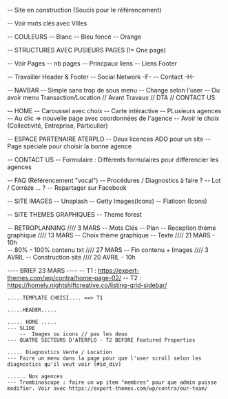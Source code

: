 -- Site en construction (Soucis pour le référencement)

-- Voir mots clés avec Villes

-- COULEURS
    -- Blanc
    -- Bleu foncé
    -- Orange

-- STRUCTURES AVEC PUSIEURS PAGES (!= One page)

-- Voir Pages
    -- nb pages
    -- Princpaux liens
    -- Liens Footer

-- Travailler Header & Footer
    -- Social Network -F-
    -- Contact -H-

-- NAVBAR
    -- Simple sans trop de sous menu
    -- Change selon l'user
    -- Ou avoir menu Transaction/Location // Avant Travaux // DTA // CONTACT US

-- HOME
    -- Caroussel avec choix 
    -- Carte intéractive
        -- PLusieurs agences
        -- Au clic => nouvelle page avec coordonnées de l'agence
    -- Avoir le choix (Collectivité, Entreprise, Particulier)

-- ESPACE PARTENAIRE ATERPLO
    -- Deux licences ADO pour un site
    -- Page spéciale pour choisir la bonne agence

-- CONTACT US
    -- Formulaire : Différents formulaires pour différencier les agences

-- FAQ (Référencement "vocal")
    -- Procédures / Diagnostics à faire ?
    -- Lot / Corrèze ... ?
    -- Repartager sur Facebook

-- SITE IMAGES
    -- Unsplash
    -- Getty Images(Icons)
    -- Flaticon (Icons)

-- SITE THEMES GRAPHIQUES
    -- Theme forest

-- RETROPLANNING
    //// 3 MARS
    -- Mots Clés
    -- Plan
    -- Reception thème graphique
    //// 13 MARS
    -- Choix thème graphique
    -- Texte
    //// 21 MARS - 10h  
    -- 80% - 100% contenu txt
    //// 27 MARS
    -- Fin contenu + Images
    //// 3 AVRIL
    -- Construction site 
    //// 20 AVRIL - 10h


---- BRIEF 23 MARS ----
    -- T1 : https://expert-themes.com/wp/contra/home-page-02/
    -- T2 : https://homely.nightshiftcreative.co/listing-grid-sidebar/

    .....TEMPLATE CHOISI.... ==> T1

    .....HEADER.....

    ..... HOME .....
    --- SLIDE
        --  Images ou icons // pas les deux
    --- QUATRE SECTEURS D'ATERPLO - T2 BEFORE Featured Properties

    ..... Diagnostics Vente / Location
    --- Faire un menu dans la page pour que l'user scroll selon les diagnostics qu'il veut voir (#id_div)

    ...... Nos agences
    --- Trombinoscope : faire un wp item "membres" pour que admin puisse modifier. Voir avec https://expert-themes.com/wp/contra/our-team/
